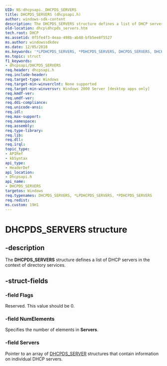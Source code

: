 ```yaml
---
UID: NS:dhcpsapi._DHCPDS_SERVERS
title: DHCPDS_SERVERS (dhcpsapi.h)
author: windows-sdk-content
description: The DHCPDS_SERVERS structure defines a list of DHCP servers in the context of directory services.
old-location: dhcp\dhcpds_servers.htm
tech.root: DHCP
ms.assetid: 0f5fe4f3-4eaa-498b-ab48-bfb5ee8f5527
ms.author: windowssdkdev
ms.date: 12/05/2018
ms.keywords: '*LPDHCPDS_SERVERS, *PDHCPDS_SERVERS, DHCPDS_SERVERS, DHCPDS_SERVERS structure [DHCP], DHCP_SERVER_INFO_ARRAY, DHCP_SERVER_INFO_ARRAY structure [DHCP], LPDHCPDS_SERVERS *PDHCPDS_SERVERS, LPDHCPDS_SERVERS *PDHCPDS_SERVERS structure pointer [DHCP], LPDHCP_SERVER_INFO_ARRAY *PDHCP_SERVER_INFO_ARRAY, LPDHCP_SERVER_INFO_ARRAY *PDHCP_SERVER_INFO_ARRAY structure pointer [DHCP], PDHCPDS_SERVERS, PDHCPDS_SERVERS structure pointer [DHCP], PDHCP_SERVER_INFO_ARRAY, PDHCP_SERVER_INFO_ARRAY structure pointer [DHCP], dhcp.dhcpds_servers, dhcpsapi/DHCP_SERVER_INFO_ARRAY, dhcpsapi/LPDHCPDS_SERVERS *PDHCPDS_SERVERS, dhcpsapi/LPDHCP_SERVER_INFO_ARRAY *PDHCP_SERVER_INFO_ARRAY, dhcpsapi/PDHCPDS_SERVERS, dhcpsapi/PDHCP_SERVER_INFO_ARRAY, dhcpsapi/_DHCPDS_SERVERS'
ms.topic: struct
f1_keywords:
- dhcpsapi/DHCPDS_SERVERS
req.header: dhcpsapi.h
req.include-header: 
req.target-type: Windows
req.target-min-winverclnt: None supported
req.target-min-winversvr: Windows 2000 Server [desktop apps only]
req.kmdf-ver: 
req.umdf-ver: 
req.ddi-compliance: 
req.unicode-ansi: 
req.idl: 
req.max-support: 
req.namespace: 
req.assembly: 
req.type-library: 
req.lib: 
req.dll: 
req.irql: 
topic_type:
- APIRef
- kbSyntax
api_type:
- HeaderDef
api_location:
- Dhcpsapi.h
api_name:
- DHCPDS_SERVERS
targetos: Windows
req.typenames: DHCPDS_SERVERS, *LPDHCPDS_SERVERS, *PDHCPDS_SERVERS
req.redist: 
ms.custom: 19H1
---
```


# DHCPDS_SERVERS structure


## -description


The <b>DHCPDS_SERVERS</b> structure defines a list of DHCP servers in the context of directory services.


## -struct-fields




### -field Flags

Reserved. This value should be 0.


### -field NumElements

Specifies the number of elements in <b>Servers</b>.


### -field Servers

Pointer to an array of <a href="https://docs.microsoft.com/windows/desktop/api/dhcpsapi/ns-dhcpsapi-dhcpds_server">DHCPDS_SERVER</a> structures that contain information on individual DHCP servers.

